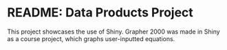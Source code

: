 # README: Data Products Project
This project showcases the use of Shiny. Grapher 2000 was made in Shiny as a course project, which graphs user-inputted equations.